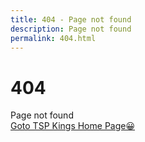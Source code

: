 ```yaml
---
title: 404 - Page not found
description: Page not found
permalink: 404.html
---
```


# 404

Page not found<br>
<a href="www.tspkings.tk">Goto TSP Kings Home Page😀</a>
